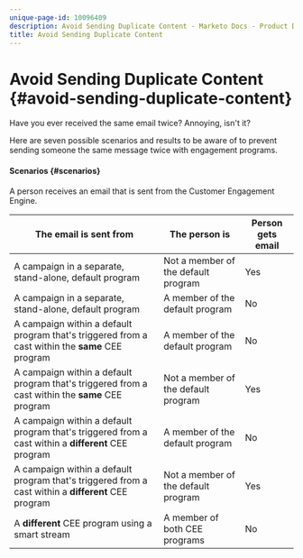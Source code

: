 ```yaml
---
unique-page-id: 10096409
description: Avoid Sending Duplicate Content - Marketo Docs - Product Documentation
title: Avoid Sending Duplicate Content
---
```


# Avoid Sending Duplicate Content {#avoid-sending-duplicate-content}

Have you ever received the same email twice? Annoying, isn't it?

Here are seven possible scenarios and results to be aware of to prevent sending someone the same message twice with engagement programs.

#### Scenarios {#scenarios}

A person receives an email that is sent from the Customer Engagement Engine. 

| The email is sent from |The person is |Person gets email |
|---|---|---|
| A campaign in a separate, stand-alone, default program  |Not a member of the default program |Yes |
| A campaign in a separate, stand-alone, default program |A member of the default program |No |
| A campaign within a default program that's triggered from a cast within the **same** CEE program |A member of the default program |No |
| A campaign within a default program that's triggered from a cast within the **same** CEE program |Not a member of the default program |Yes |
| A campaign within a default program that's triggered from a cast within a **different** CEE program |A member of the default program |No |
| A campaign within a default program that's triggered from a cast within a **different** CEE program |Not a member of the default program |Yes |
| A **different** CEE program using a smart stream |A member of both CEE programs |No |

